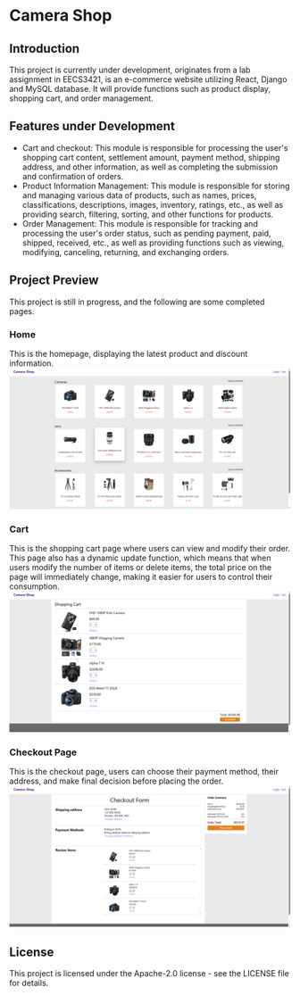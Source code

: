 # Camera Shop
## Introduction 
This project is currently under development, originates from a lab assignment in EECS3421, is an e-commerce website utilizing React, Django and MySQL database. It will provide functions such as product display, shopping cart, and order management.
## Features under Development 
- Cart and checkout: This module is responsible for processing the user's shopping cart content, settlement amount, payment method, shipping address, and other information, as well as completing the submission and confirmation of orders.
- Product Information Management: This module is responsible for storing and managing various data of products, such as names, prices, classifications, descriptions, images, inventory, ratings, etc., as well as providing search, filtering, sorting, and other functions for products. 
- Order Management: This module is responsible for tracking and processing the user's order status, such as pending payment, paid, shipped, received, etc., as well as providing functions such as viewing, modifying, canceling, returning, and exchanging orders. 
## Project Preview
This project is still in progress, and the following are some completed pages.
### Home
This is the homepage, displaying the latest product and discount information. 
<img src="images/inprogress/homepage.png" />

### Cart
This is the shopping cart page where users can view and modify their order. This page also has a dynamic update function, which means that when users modify the number of items or delete items, the total price on the page will immediately change, making it easier for users to control their consumption.
<img src="images/inprogress/cartpage.png" />

### Checkout Page
This is the checkout page, users can choose their payment method, their address, and make final decision before placing the order.
<img src="images/inprogress/checkout.png" />

## License
This project is licensed under the Apache-2.0 license - see the LICENSE file for details.